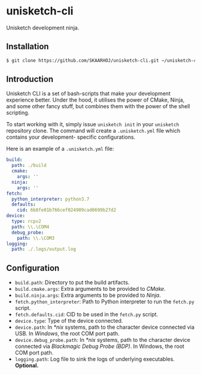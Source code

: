 # unisketch-cli

Unisketch development ninja.

## Installation

```sh
$ git clone https://github.com/SKAARHOJ/unisketch-cli.git ~/unisketch-cli && bash ~/unisketch-cli/unisketch
```

## Introduction

Unisketch CLI is a set of bash-scripts that make your development experience better.
Under the hood, it utilises the power of CMake, Ninja, and some other fancy stuff,
but combines them with the power of the shell scripting.

To start working with it, simply issue `unisketch init` in your `unisketch` repository
clone. The command will create a `.unisketch.yml` file which contains your development-
specific configurations.

Here is an example of a `.unisketch.yml` file:

```yml
build:
  path: ./build
  cmake:
    args: ''
  ninja:
    args: ''
fetch:
  python_interpreter: python3.7
  defaults: 
    cid: 6b8fe01b766cef024909cad0699b27d2
device:
  type: rcpv2
  path: \\.\COM4
  debug_probe:
    path: \\.\COM3
logging:
  path: ./.logs/output.log
```

## Configuration

- `build.path`: Directory to put the build artifacts.
- `build.cmake.args`: Extra arguments to be provided to *CMake*.
- `build.ninja.args`: Extra arguments to be provided to *Ninja*.
- `fetch.python_interpreter`: Path to Python interpreter to run the `fetch.py` script.
- `fetch.defaults.cid`: CID to be used in the `fetch.py` script.
- `device.type`: Type of the device connected.
- `device.path`: In *\*nix* systems, path to the character device connected via USB. In *Windows*, the root COM port path.
- `device.debug_probe.path`: In *\*nix* systems, path to the character device connected via *Blackmagic Debug Probe (BDP)*. In Windows, the root COM port path.
- `logging.path`: Log file to sink the logs of underlying executables. **Optional.**
